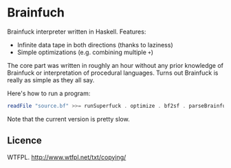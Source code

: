 Brainfuch
=========

Brainfuck interpreter written in Haskell. Features:

- Infinite data tape in both directions (thanks to laziness)
- Simple optimizations (e.g. combining multiple `+`)

The core part was written in roughly an hour without any prior knowledge of Brainfuck or interpretation of procedural languages. Turns out Brainfuck is really as simple as they all say.

Here's how to run a program:

```haskell
readFile "source.bf" >>= runSuperfuck . optimize . bf2sf . parseBrainfuck
```

Note that the current version is pretty slow.

Licence
-------

WTFPL. http://www.wtfpl.net/txt/copying/